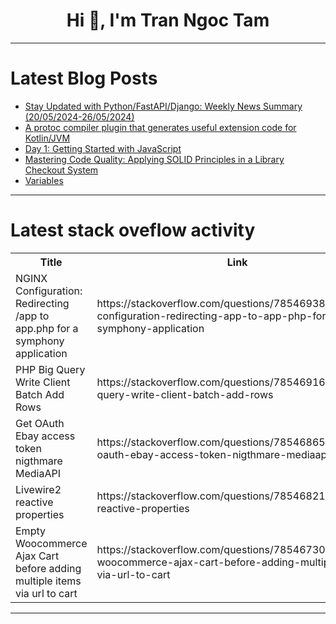 <h1 align="center">Hi 👋, I'm Tran Ngoc Tam</h1>

---

# Latest Blog Posts 
<!-- BLOG-POST-LIST:START -->
- [Stay Updated with Python/FastAPI/Django: Weekly News Summary &lpar;20/05/2024-26/05/2024&rpar;](https://dev.to/poovarasu/stay-updated-with-pythonfastapidjango-weekly-news-summary-20052024-26052024-4888)
- [A protoc compiler plugin that generates useful extension code for Kotlin/JVM](https://dev.to/behase/a-protoc-compiler-plugin-that-generates-useful-extension-code-for-kotlinjvm-3j0j)
- [Day 1: Getting Started with JavaScript](https://dev.to/dipakahirav/day-1-getting-started-with-javascript-16p3)
- [Mastering Code Quality: Applying SOLID Principles in a Library Checkout System](https://dev.to/nichetti/mastering-code-quality-applying-solid-principles-in-a-library-checkout-system-kp6)
- [Variables](https://dev.to/xojiakbar_abdulaxatov_48e/variables-1eje)
<!-- BLOG-POST-LIST:END -->

---

# Latest stack oveflow activity
<table>
  <tr><th>Title</th><th>Link</th></tr>
  <!-- STACKOVERFLOW:START --><tr><td>NGINX Configuration: Redirecting /app to app.php for a symphony application</td><td>https://stackoverflow.com/questions/78546938/nginx-configuration-redirecting-app-to-app-php-for-a-symphony-application</td></tr><tr><td>PHP Big Query Write Client Batch Add Rows</td><td>https://stackoverflow.com/questions/78546916/php-big-query-write-client-batch-add-rows</td></tr><tr><td>Get OAuth Ebay access token nigthmare MediaAPI</td><td>https://stackoverflow.com/questions/78546865/get-oauth-ebay-access-token-nigthmare-mediaapi</td></tr><tr><td>Livewire2 reactive properties</td><td>https://stackoverflow.com/questions/78546821/livewire2-reactive-properties</td></tr><tr><td>Empty Woocommerce Ajax Cart before adding multiple items via url to cart</td><td>https://stackoverflow.com/questions/78546730/empty-woocommerce-ajax-cart-before-adding-multiple-items-via-url-to-cart</td></tr><!-- STACKOVERFLOW:END -->
</table>

---


